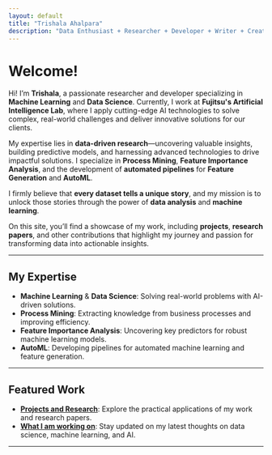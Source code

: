 ```yaml
---
layout: default
title: "Trishala Ahalpara"
description: "Data Enthusiast + Researcher + Developer + Writer + Creator 😊"
---
```


# Welcome!

Hi! I’m **Trishala**, a passionate researcher and developer specializing in **Machine Learning** and **Data Science**. Currently, I work at **Fujitsu's Artificial Intelligence Lab**, where I apply cutting-edge AI technologies to solve complex, real-world challenges and deliver innovative solutions for our clients.

My expertise lies in **data-driven research**—uncovering valuable insights, building predictive models, and harnessing advanced technologies to drive impactful solutions. I specialize in **Process Mining**, **Feature Importance Analysis**, and the development of **automated pipelines** for **Feature Generation** and **AutoML**.

I firmly believe that **every dataset tells a unique story**, and my mission is to unlock those stories through the power of **data analysis** and **machine learning**.

On this site, you’ll find a showcase of my work, including **projects**, **research papers**, and other contributions that highlight my journey and passion for transforming data into actionable insights.

---

## My Expertise

- **Machine Learning** & **Data Science**: Solving real-world problems with AI-driven solutions.
- **Process Mining**: Extracting knowledge from business processes and improving efficiency.
- **Feature Importance Analysis**: Uncovering key predictors for robust machine learning models.
- **AutoML**: Developing pipelines for automated machine learning and feature generation.

---

## Featured Work

- **[Projects and Research](projects.md)**: Explore the practical applications of my work and research papers.
- **[What I am working on](current.md)**: Stay updated on my latest thoughts on data science, machine learning, and AI.


---
<div align="center" ; style="opacity: 0; transform: scale(0.5); animation: popup 0.6s ease-out forwards;">
  <img src="images/Untitled design.png" alt="Hello!" width="800">
</div>
